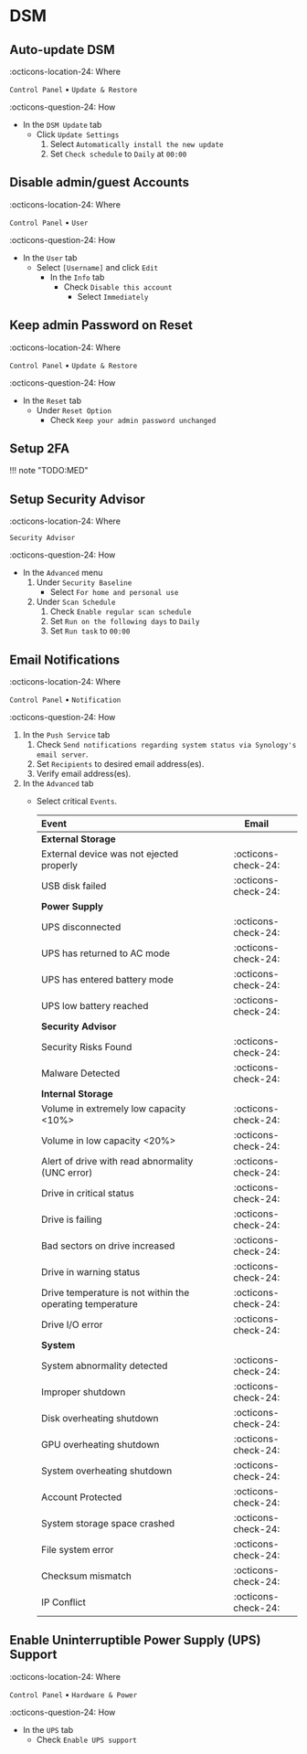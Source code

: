 # DSM

## Auto-update DSM

:octicons-location-24: Where

`Control Panel` • `Update & Restore`

:octicons-question-24: How

- In the `DSM Update` tab
    - Click `Update Settings`
        1. Select `Automatically install the new update`
        2. Set `Check schedule` to `Daily` at `00:00`

## Disable admin/guest Accounts

:octicons-location-24: Where

`Control Panel` • `User`

:octicons-question-24: How

- In the `User` tab
    - Select `[Username]` and click `Edit`
        - In the `Info` tab
            - Check `Disable this account`
                - Select `Immediately`

## Keep admin Password on Reset

:octicons-location-24: Where

`Control Panel` • `Update & Restore`

:octicons-question-24: How

- In the `Reset` tab
    - Under `Reset Option`
        - Check `Keep your admin password unchanged`

## Setup 2FA

!!! note "TODO:MED"

## Setup Security Advisor

:octicons-location-24: Where

`Security Advisor`

:octicons-question-24: How

- In the `Advanced` menu
    1. Under `Security Baseline`
        - Select `For home and personal use`
    2. Under `Scan Schedule`
        1. Check `Enable regular scan schedule`
        2. Set `Run on the following days` to `Daily`
        3. Set `Run task` to `00:00`

## Email Notifications

:octicons-location-24: Where

`Control Panel` • `Notification`

:octicons-question-24: How

1. In the `Push Service` tab
    1. Check `Send notifications regarding system status via Synology's email server`.
    2. Set `Recipients` to desired email address(es).
    3. Verify email address(es).
2. In the `Advanced` tab
    - Select critical `Events`.

        |                           Event                           |        Email        |
        | :-------------------------------------------------------- | :-----------------: |
        | **External Storage**                                      |                     |
        | External device was not ejected properly                  | :octicons-check-24: |
        | USB disk failed                                           | :octicons-check-24: |
        | **Power Supply**                                          |                     |
        | UPS disconnected                                          | :octicons-check-24: |
        | UPS has returned to AC mode                               | :octicons-check-24: |
        | UPS has entered battery mode                              | :octicons-check-24: |
        | UPS low battery reached                                   | :octicons-check-24: |
        | **Security Advisor**                                      |                     |
        | Security Risks Found                                      | :octicons-check-24: |
        | Malware Detected                                          | :octicons-check-24: |
        | **Internal Storage**                                      |                     |
        | Volume in extremely low capacity <10%>                    | :octicons-check-24: |
        | Volume in low capacity <20%>                              | :octicons-check-24: |
        | Alert of drive with read abnormality (UNC error)          | :octicons-check-24: |
        | Drive in critical status                                  | :octicons-check-24: |
        | Drive is failing                                          | :octicons-check-24: |
        | Bad sectors on drive increased                            | :octicons-check-24: |
        | Drive in warning status                                   | :octicons-check-24: |
        | Drive temperature is not within the operating temperature | :octicons-check-24: |
        | Drive I/O error                                           | :octicons-check-24: |
        | **System**                                                |                     |
        | System abnormality detected                               | :octicons-check-24: |
        | Improper shutdown                                         | :octicons-check-24: |
        | Disk overheating shutdown                                 | :octicons-check-24: |
        | GPU overheating shutdown                                  | :octicons-check-24: |
        | System overheating shutdown                               | :octicons-check-24: |
        | Account Protected                                         | :octicons-check-24: |
        | System storage space crashed                              | :octicons-check-24: |
        | File system error                                         | :octicons-check-24: |
        | Checksum mismatch                                         | :octicons-check-24: |
        | IP Conflict                                               | :octicons-check-24: |

## Enable Uninterruptible Power Supply (UPS) Support

:octicons-location-24: Where

`Control Panel` • `Hardware & Power`

:octicons-question-24: How

- In the `UPS` tab
    - Check `Enable UPS support`
